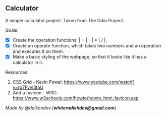 ## Calculator

A simple calculator project. Taken from The Odin Project.

Goals:
- [x] Create the operation functions: | + | - | * | / |.
- [x] Create an operate function, which takes two numbers and an operation and executes it on them.
- [x] Make a basic styling of the webpage, so that it looks like it has a calculator in it.

Resources:
1. CSS Grid - Kevin Powel: https://www.youtube.com/watch?v=rg7Fvvl3taU
2. Add a favicon - W3C: https://www.w3schools.com/howto/howto_html_favicon.asp

_Made by @daikondev (__whiteradishdev@gmail.com__)._